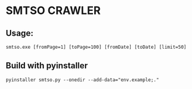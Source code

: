 # SMTSO CRAWLER

## Usage:
```
smtso.exe [fromPage=1] [toPage=100] [fromDate] [toDate] [limit=50]
```

## Build with pyinstaller
```
pyinstaller smtso.py --onedir --add-data="env.example;."
```
